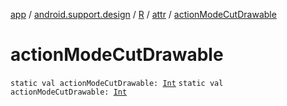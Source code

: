 [app](../../../index.md) / [android.support.design](../../index.md) / [R](../index.md) / [attr](index.md) / [actionModeCutDrawable](./action-mode-cut-drawable.md)

# actionModeCutDrawable

`static val actionModeCutDrawable: `[`Int`](https://kotlinlang.org/api/latest/jvm/stdlib/kotlin/-int/index.html)
`static val actionModeCutDrawable: `[`Int`](https://kotlinlang.org/api/latest/jvm/stdlib/kotlin/-int/index.html)